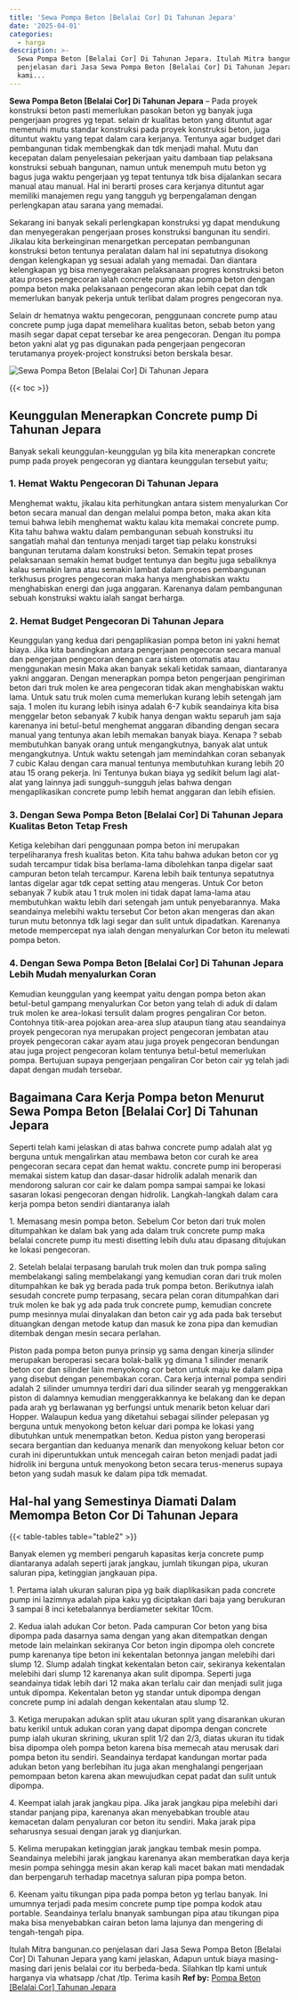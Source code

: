 ```yaml
---
title: 'Sewa Pompa Beton [Belalai Cor] Di Tahunan Jepara'
date: '2025-04-01'
categories:
  - harga
description: >-
  Sewa Pompa Beton [Belalai Cor] Di Tahunan Jepara. Itulah Mitra bangunan.co
  penjelasan dari Jasa Sewa Pompa Beton [Belalai Cor] Di Tahunan Jepara yang
  kami...
---
```


**Sewa Pompa Beton \[Belalai Cor\] Di Tahunan Jepara** – Pada proyek konstruksi beton pasti memerlukan pasokan beton yg banyak juga pengerjaan progres yg tepat. selain dr kualitas beton yang dituntut agar memenuhi mutu standar konstruksi pada proyek konstruksi beton, juga dituntut waktu yang tepat dalam cara kerjanya. Tentunya agar budget dari pembangunan tidak membengkak dan tdk menjadi mahal. Mutu dan kecepatan dalam penyelesaian pekerjaan yaitu dambaan tiap pelaksana konstruksi sebuah bangunan, namun untuk menempuh mutu beton yg bagus juga waktu pengerjaan yg tepat tentunya tdk bisa dijalankan secara manual atau manual. Hal ini berarti proses cara kerjanya dituntut agar memiliki manajemen regu yang tangguh yg berpengalaman dengan perlengkapan atau sarana yang memadai.

Sekarang ini banyak sekali perlengkapan konstruksi yg dapat mendukung dan menyegerakan pengerjaan proses konstruksi bangunan itu sendiri. Jikalau kita berkeinginan menargetkan percepatan pembangunan konstruksi beton tentunya peralatan dalam hal ini sepatutnya disokong dengan kelengkapan yg sesuai adalah yang memadai. Dan diantara kelengkapan yg bisa menyegerakan pelaksanaan progres konstruksi beton atau proses pengecoran ialah concrete pump atau pompa beton dengan pompa beton maka pelaksanaan pengecoran akan lebih cepat dan tdk memerlukan banyak pekerja untuk terlibat dalam progres pengecoran nya.

Selain dr hematnya waktu pengecoran, penggunaan concrete pump atau concrete pump juga dapat memelihara kualitas beton, sebab beton yang masih segar dapat cepat tersebar ke area pengecoran. Dengan itu pompa beton yakni alat yg pas digunakan pada pengerjaan pengecoran terutamanya proyek-project konstruksi beton berskala besar.

![Sewa Pompa Beton [Belalai Cor] Di Tahunan Jepara](/images/sewa-concrete-pump-03.png)

{{< toc >}}

## Keunggulan Menerapkan Concrete pump Di Tahunan Jepara

Banyak sekali keunggulan-keunggulan yg bila kita menerapkan concrete pump pada proyek pengecoran yg diantara keunggulan tersebut yaitu;

### 1\. Hemat Waktu Pengecoran Di Tahunan Jepara

Menghemat waktu, jikalau kita perhitungkan antara sistem menyalurkan Cor beton secara manual dan dengan melalui pompa beton, maka akan kita temui bahwa lebih menghemat waktu kalau kita memakai concrete pump. Kita tahu bahwa waktu dalam pembangunan sebuah konstruksi itu sangatlah mahal dan tentunya menjadi target tiap pelaku konstruksi bangunan terutama dalam konstruksi beton. Semakin tepat proses pelaksanaan semakin hemat budget tentunya dan begitu juga sebaliknya kalau semakin lama atau semakin lambat dalam proses pembangunan terkhusus progres pengecoran maka hanya menghabiskan waktu menghabiskan energi dan juga anggaran. Karenanya dalam pembangunan sebuah konstruksi waktu ialah sangat berharga.

### 2\. Hemat Budget Pengecoran Di Tahunan Jepara

Keunggulan yang kedua dari pengaplikasian pompa beton ini yakni hemat biaya. Jika kita bandingkan antara pengerjaan pengecoran secara manual dan pengerjaan pengecoran dengan cara sistem otomatis atau menggunakan mesin Maka akan banyak sekali ketidak samaan, diantaranya yakni anggaran. Dengan menerapkan pompa beton pengerjaan pengiriman beton dari truk molen ke area pengecoran tidak akan menghabiskan waktu lama. Untuk satu truk molen cuma memerlukan kurang lebih setengah jam saja. 1 molen itu kurang lebih isinya adalah 6-7 kubik seandainya kita bisa menggelar beton sebanyak 7 kubik hanya dengan waktu separuh jam saja karenanya ini betul-betul menghemat anggaran dibanding dengan secara manual yang tentunya akan lebih memakan banyak biaya. Kenapa ? sebab membutuhkan banyak orang untuk mengangkutnya, banyak alat untuk mengangkutnya. Untuk waktu setengah jam memindahkan coran sebanyak 7 cubic Kalau dengan cara manual tentunya membutuhkan kurang lebih 20 atau 15 orang pekerja. Ini Tentunya bukan biaya yg sedikit belum lagi alat-alat yang lainnya jadi sungguh-sungguh jelas bahwa dengan mengaplikasikan concrete pump lebih hemat anggaran dan lebih efisien.

### 3\. Dengan Sewa Pompa Beton \[Belalai Cor\] Di Tahunan Jepara Kualitas Beton Tetap Fresh

Ketiga kelebihan dari penggunaan pompa beton ini merupakan terpeliharanya fresh kualitas beton. Kita tahu bahwa adukan beton cor yg sudah tercampur tidak bisa berlama-lama dibolehkan tanpa digelar saat campuran beton telah tercampur. Karena lebih baik tentunya sepatutnya lantas digelar agar tdk cepat setting atau mengeras. Untuk Cor beton sebanyak 7 kubik atau 1 truk molen ini tidak dapat lama-lama atau membutuhkan waktu lebih dari setengah jam untuk penyebarannya. Maka seandainya melebihi waktu tersebut Cor beton akan mengeras dan akan turun mutu betonnya tdk lagi segar dan sulit untuk dipadatkan. Karenanya metode mempercepat nya ialah dengan menyalurkan Cor beton itu melewati pompa beton.

### 4\. Dengan Sewa Pompa Beton \[Belalai Cor\] Di Tahunan Jepara Lebih Mudah menyalurkan Coran

Kemudian keunggulan yang keempat yaitu dengan pompa beton akan betul-betul gampang menyalurkan Cor beton yang telah di aduk di dalam truk molen ke area-lokasi tersulit dalam progres pengaliran Cor beton. Contohnya titik-area pojokan area-area slup ataupun tiang atau seandainya proyek pengecoran nya merupakan project pengecoran jembatan atau proyek pengecoran cakar ayam atau juga proyek pengecoran bendungan atau juga project pengecoran kolam tentunya betul-betul memerlukan pompa. Bertujuan supaya pengerjaan pengaliran Cor beton cair yg telah jadi dapat dengan mudah tersebar.

## Bagaimana Cara Kerja Pompa beton Menurut Sewa Pompa Beton \[Belalai Cor\] Di Tahunan Jepara

Seperti telah kami jelaskan di atas bahwa concrete pump adalah alat yg berguna untuk mengalirkan atau membawa beton cor curah ke area pengecoran secara cepat dan hemat waktu. concrete pump ini beroperasi memakai sistem katup dan dasar-dasar hidrolik adalah menarik dan mendorong saluran cor cair ke dalam pompa sampai sampai ke lokasi sasaran lokasi pengecoran dengan hidrolik. Langkah-langkah dalam cara kerja pompa beton sendiri diantaranya ialah

1\. Memasang mesin pompa beton. Sebelum Cor beton dari truk molen ditumpahkan ke dalam bak yang ada dalam truk concrete pump maka belalai concrete pump itu mesti disetting lebih dulu atau dipasang ditujukan ke lokasi pengecoran.

2\. Setelah belalai terpasang barulah truk molen dan truk pompa saling membelakangi saling membelakangi yang kemudian coran dari truk molen ditumpahkan ke bak yg berada pada truk pompa beton. Berikutnya ialah sesudah concrete pump terpasang, secara pelan coran ditumpahkan dari truk molen ke bak yg ada pada truk concrete pump, kemudian concrete pump mesinnya mulai dinyalakan dan beton cair yg ada pada bak tersebut dituangkan dengan metode katup dan masuk ke zona pipa dan kemudian ditembak dengan mesin secara perlahan.

Piston pada pompa beton punya prinsip yg sama dengan kinerja silinder merupakan beroperasi secara bolak-balik yg dimana 1 silinder menarik beton cor dan silinder lain menyokong cor beton untuk maju ke dalam pipa yang disebut dengan penembakan coran. Cara kerja internal pompa sendiri adalah 2 silinder umumnya terdiri dari dua silinder searah yg menggerakkan piston di dalamnya kemudian menggerakkannya ke belakang dan ke depan pada arah yg berlawanan yg berfungsi untuk menarik beton keluar dari Hopper. Walaupun kedua yang diketahui sebagai silinder pelepasan yg berguna untuk menyokong beton keluar dari pompa ke lokasi yang dibutuhkan untuk menempatkan beton. Kedua piston yang beroperasi secara bergantian dan keduanya menarik dan menyokong keluar beton cor curah ini diperuntukkan untuk mencegah cairan beton menjadi padat jadi hidrolik ini berguna untuk menyokong beton secara terus-menerus supaya beton yang sudah masuk ke dalam pipa tdk memadat.

## Hal-hal yang Semestinya Diamati Dalam Memompa Beton Cor Di Tahunan Jepara

{{< table-tables table="table2" >}}

Banyak elemen yg memberi pengaruh kapasitas kerja concrete pump diantaranya adalah seperti jarak jangkau, jumlah tikungan pipa, ukuran saluran pipa, ketinggian jangkauan pipa.

1\. Pertama ialah ukuran saluran pipa yg baik diaplikasikan pada concrete pump ini lazimnya adalah pipa kaku yg diciptakan dari baja yang berukuran 3 sampai 8 inci ketebalannya berdiameter sekitar 10cm.

2\. Kedua ialah adukan Cor beton. Pada campuran Cor beton yang bisa dipompa pada dasarnya sama dengan yang akan ditempatkan dengan metode lain melainkan sekiranya Cor beton ingin dipompa oleh concrete pump karenanya tipe beton ini kekentalan betonnya jangan melebihi dari slump 12. Slump adalah tingkat kekentalan beton cair, sekiranya kekentalan melebihi dari slump 12 karenanya akan sulit dipompa. Seperti juga seandainya tidak lebih dari 12 maka akan terlalu cair dan menjadi sulit juga untuk dipompa. Kekentalan beton yg standar untuk dipompa dengan concrete pump ini adalah dengan kekentalan atau slump 12.

3\. Ketiga merupakan adukan split atau ukuran split yang disarankan ukuran batu kerikil untuk adukan coran yang dapat dipompa dengan concrete pump ialah ukuran skrining, ukuran split 1/2 dan 2/3, diatas ukuran itu tidak bisa dipompa oleh pompa beton karena bisa memecah atau merusak dari pompa beton itu sendiri. Seandainya terdapat kandungan mortar pada adukan beton yang berlebihan itu juga akan menghalangi pengerjaan pemompaan beton karena akan mewujudkan cepat padat dan sulit untuk dipompa.

4\. Keempat ialah jarak jangkau pipa. Jika jarak jangkau pipa melebihi dari standar panjang pipa, karenanya akan menyebabkan trouble atau kemacetan dalam penyaluran cor beton itu sendiri. Maka jarak pipa seharusnya sesuai dengan jarak yg dianjurkan.

5\. Kelima merupakan ketinggian jarak jangkau tembak mesin pompa. Seandainya melebihi jarak jangkau karenanya akan memberatkan daya kerja mesin pompa sehingga mesin akan kerap kali macet bakan mati mendadak dan berpengaruh terhadap macetnya saluran pipa pompa beton.

6\. Keenam yaitu tikungan pipa pada pompa beton yg terlau banyak. Ini umumnya terjadi pada mesim concrete pump tipe pompa kodok atau portable. Seandainya terlalu bnanyak sambungan pipa atau tikungan pipa maka bisa menyebabkan cairan beton lama lajunya dan mengering di tengah-tengah pipa.

Itulah Mitra bangunan.co penjelasan dari Jasa Sewa Pompa Beton \[Belalai Cor\] Di Tahunan Jepara yang kami jelaskan, Adapun untuk biaya masing-masing dari jenis belalai cor itu berbeda-beda. Silahkan tlp kami untuk harganya via whatsapp /chat /tlp. Terima kasih
**Ref by:** [Pompa Beton [Belalai Cor] Tahunan Jepara](https://id.wikipedia.org/wiki/Pompa)
